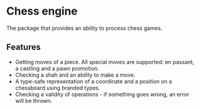 # Chess engine

The package that provides an ability to process chess games.

## Features

- Getting moves of a piece. All special moves are supported: en passant, a castling and a pawn
  promotion.
- Checking a shah and an ability to make a move.
- A type-safe representation of a coordinate and a position on a chessboard using branded types.
- Checking a validity of operations - if something goes wrong, an error will be thrown.
